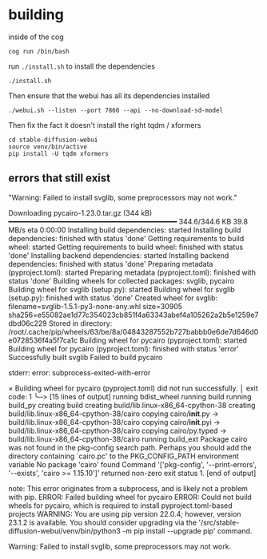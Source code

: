 # building

inside of the cog

    cog run /bin/bash

run `./install.sh` to install the dependencies

    ./install.sh

Then ensure that the webui has all its dependencies installed

    ./webui.sh --listen --port 7860 --api --no-download-sd-model

Then fix the fact it doesn't install the right tqdm / xformers

    cd stable-diffusion-webui 
    source venv/bin/active
    pip install -U tqdm xformers

## errors that still exist

"Warning: Failed to install svglib, some preprocessors may not work."

  Downloading pycairo-1.23.0.tar.gz (344 kB)
     ━━━━━━━━━━━━━━━━━━━━━━━━━━━━━━━━━━━━━━━━ 344.6/344.6 KB 39.8 MB/s eta 0:00:00
  Installing build dependencies: started
  Installing build dependencies: finished with status 'done'
  Getting requirements to build wheel: started
  Getting requirements to build wheel: finished with status 'done'
  Installing backend dependencies: started
  Installing backend dependencies: finished with status 'done'
  Preparing metadata (pyproject.toml): started
  Preparing metadata (pyproject.toml): finished with status 'done'
Building wheels for collected packages: svglib, pycairo
  Building wheel for svglib (setup.py): started
  Building wheel for svglib (setup.py): finished with status 'done'
  Created wheel for svglib: filename=svglib-1.5.1-py3-none-any.whl size=30905 sha256=e55082ae1d77c354023cb851f4a63343abef4a105262a2b5e1259e7dbd06c229
  Stored in directory: /root/.cache/pip/wheels/63/be/8a/04843287552b727babbb0e6de7d646d0e0728536f4a5f7ca1c
  Building wheel for pycairo (pyproject.toml): started
  Building wheel for pycairo (pyproject.toml): finished with status 'error'
Successfully built svglib
Failed to build pycairo

stderr:   error: subprocess-exited-with-error
  
  × Building wheel for pycairo (pyproject.toml) did not run successfully.
  │ exit code: 1
  ╰─> [15 lines of output]
      running bdist_wheel
      running build
      running build_py
      creating build
      creating build/lib.linux-x86_64-cpython-38
      creating build/lib.linux-x86_64-cpython-38/cairo
      copying cairo/__init__.py -> build/lib.linux-x86_64-cpython-38/cairo
      copying cairo/__init__.pyi -> build/lib.linux-x86_64-cpython-38/cairo
      copying cairo/py.typed -> build/lib.linux-x86_64-cpython-38/cairo
      running build_ext
      Package cairo was not found in the pkg-config search path.
      Perhaps you should add the directory containing `cairo.pc'
      to the PKG_CONFIG_PATH environment variable
      No package 'cairo' found
      Command '['pkg-config', '--print-errors', '--exists', 'cairo >= 1.15.10']' returned non-zero exit status 1.
      [end of output]
  
  note: This error originates from a subprocess, and is likely not a problem with pip.
  ERROR: Failed building wheel for pycairo
ERROR: Could not build wheels for pycairo, which is required to install pyproject.toml-based projects
WARNING: You are using pip version 22.0.4; however, version 23.1.2 is available.
You should consider upgrading via the '/src/stable-diffusion-webui/venv/bin/python3 -m pip install --upgrade pip' command.

Warning: Failed to install svglib, some preprocessors may not work.